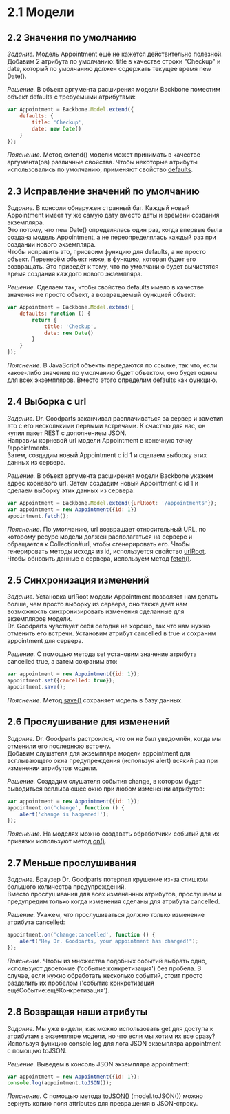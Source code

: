 # 2.1 Модели

## 2.2 Значения по умолчанию

_Задание._
Модель Appointment ещё не кажется действительно полезной. Добавим 2 атрибута по умолчанию: title в качестве строки "Checkup" и date, который по умолчанию должен содержать текущее время new Date().

_Решение._
В объект аргумента расширения модели Backbone поместим объект defaults с требуемыми атрибутами:
```javascript
var Appointment = Backbone.Model.extend({
    defaults: {
        title: 'Checkup',
        date: new Date()
    }
});
```

_Пояснение._
Метод extend() модели может принимать в качестве аргумента(ов) различные свойства. Чтобы некоторые атрибуты использовались по умолчанию, применяют свойство [defaults](http://backbonejs.ru/#Model-defaults).

## 2.3 Исправление значений по умолчанию

_Задание._ 
В консоли обнаружен странный баг. Каждый новый Appointment имеет  ту же самую дату вместо даты и времени создания экземпляра.   
Это потому, что new Date() определялась один раз, когда впервые была создана модель Appointment, а не переопределялась каждый раз при создании нового экземпляра.   
Чтобы исправить это, присвоим функцию для defaults, а не просто объект. Перенесём объект ниже, в функцию, которая будет его возвращать. Это приведёт к тому, что по умолчанию будет вычистятся время создания каждого нового экземпляра.

_Решение._
Сделаем так, чтобы свойство defaults имело в качестве значения не просто объект, а возвращаемый функцией объект: 
```javascript
var Appointment = Backbone.Model.extend({
    defaults: function () {
        return {
            title: 'Checkup',
            date: new Date()
        }
    }
});
```

_Пояснение._
В JavaScript объекты передаются по ссылке, так что, если какое-либо значение по умолчанию будет объектом, оно будет одним для всех экземпляров. Вместо этого определим defaults как функцию.

## 2.4 Выборка с url

_Задание._
Dr. Goodparts заканчивал расплачиваться за сервер и заметил это с его несколькими первыми встречами. К счастью для нас, он купил пакет REST с дополнением JSON.   
Направим корневой url модели Appointment в конечную точку /appointments.   
Затем, создадим новый Appointment с id 1 и сделаем выборку этих данных из сервера.

_Решение._
В объект аргумента расширения модели Backbone укажем адрес корневого url. Затем создадим новый Appointment с id 1 и сделаем выборку этих данных из сервера:
```javascript
var Appointment = Backbone.Model.extend({urlRoot: '/appointments'});
var appointment = new Appointment({id: 1})
appointment.fetch();
```

_Пояснение._
По умолчанию, url возвращает относительный URL, по которому ресурс модели должен располагаться на сервере и обращается к Collection#url, чтобы сгенерировать его. Чтобы генерировать методы исходя из id, используется свойство [urlRoot](http://backbonejs.ru/#Model-defaults). Чтобы обновить данные с сервера, используем метод [fetch()](http://backbonejs.ru/#Model-fetch).

## 2.5 Синхронизация изменений

_Задание._
Установка urlRoot модели Appointment позволяет нам делать болше, чем просто выборку из сервера, оно также даёт нам возможность синхронизировать изменения сделанные для экземпляров модели.   
Dr. Goodparts чувствует себя сегодня не хорошо, так что нам нужно отменить его встречи. Установим атрибут cancelled в true и сохраним appointment для сервера.

_Решение._
С помощью метода set установим значение атрибута cancelled true, а затем сохраним это:
```javascript
var appointment = new Appointment({id: 1});
appointment.set({cancelled: true});
appointment.save();
```

_Пояснение._
Метод [save()](http://backbonejs.ru/#Model-save) сохраняет модель в базу данных.

## 2.6 Прослушивание для изменений

_Задание._
Dr. Goodparts растроился, что он не был уведомлён, когда мы отменили его последнюю встречу.   
Добавим слушателя для экземпляра модели appointment для всплывающего окна предупреждения (используя alert) всякий раз при изменении атрибутов модели.

_Решение._
Создадим слушателя события change, в котором будет выводиться всплывающее окно при любом изменении атрибутов:
```javascript
var appointment = new Appointment({id: 1});
appointment.on('change', function () {
    alert('change is happened!');
});
```

_Пояснение._
На моделях можно создавать обработчики событий для их привязки используют метод [on()](http://backbonejs.ru/#Events-on).

## 2.7 Меньше прослушивания

_Задание._
Браузер Dr. Goodparts потерпел крушение из-за слишком большого количества предупреждений.   
Вместо прослушивания для всех изменённых атрибутов, прослушаем и предупредим только когда изменения сделаны для атрибута cancelled.

_Решение._
Укажем, что прослушиваться должно только изменение атрибута cancelled:
```javascript
appointment.on('change:cancelled', function () {
    alert("Hey Dr. Goodparts, your appointment has changed!");
});
```

_Пояснение._
Чтобы из множества подобных событий выбрать одно, используют двоеточие ('событие:конкретизация') без пробела. В случае, если нужно обработать несколько событий, стоит просто разделить их пробелом ('событие:конкретизация ещёСобытие:ещёКонкретизация').

## 2.8 Возвращая наши атрибуты

_Задание._
Мы уже видели, как можно использовать get для доступа к атрибутам в экземпляре модели, но что если мы хотим их все сразу?   
Используя функцию console.log для лога JSON экземпляра appointment с помощью toJSON.

_Решение._
Выведем в консоль JSON экземпляра appointment:
```javascript
var appointment = new Appointment({id: 1});
console.log(appointment.toJSON());
```

_Пояснение._
С помощью метода [toJSON()](http://backbonejs.ru/#Model-toJSON) (model.toJSON()) можно вернуть копию поля attributes для превращения в JSON-строку.
